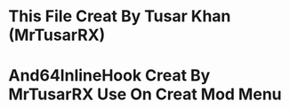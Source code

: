 # This File Creat By Tusar Khan (MrTusarRX)





# And64InlineHook Creat By MrTusarRX Use On Creat Mod Menu 
